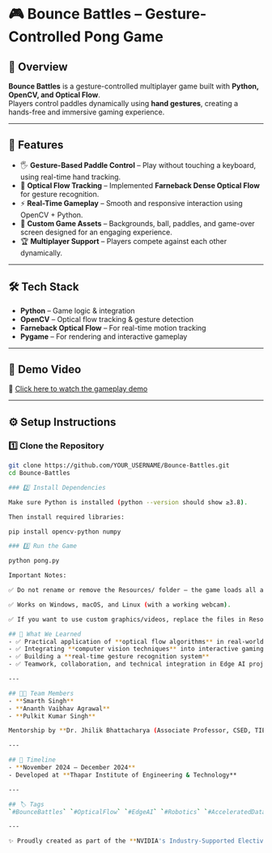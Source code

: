 # 🎮 Bounce Battles – Gesture-Controlled Pong Game  

## 📌 Overview  
**Bounce Battles** is a gesture-controlled multiplayer game built with **Python, OpenCV, and Optical Flow**.  
Players control paddles dynamically using **hand gestures**, creating a hands-free and immersive gaming experience.  


---

## 🚀 Features  
- 🖐️ **Gesture-Based Paddle Control** – Play without touching a keyboard, using real-time hand tracking.  
- 🎥 **Optical Flow Tracking** – Implemented **Farneback Dense Optical Flow** for gesture recognition.  
- ⚡ **Real-Time Gameplay** – Smooth and responsive interaction using OpenCV + Python.  
- 🎨 **Custom Game Assets** – Backgrounds, ball, paddles, and game-over screen designed for an engaging experience.  
- 🏆 **Multiplayer Support** – Players compete against each other dynamically.  

---

## 🛠️ Tech Stack  
- **Python** – Game logic & integration  
- **OpenCV** – Optical flow tracking & gesture detection  
- **Farneback Optical Flow** – For real-time motion tracking  
- **Pygame** – For rendering and interactive gameplay  

---

## 🎥 Demo Video  
📌 [Click here to watch the gameplay demo](https://drive.google.com/file/d/13kRxs_YpGNqzLter7iHaWS16TQ-SJ9HU/view?usp=sharing)  

---
## ⚙️ Setup Instructions  

### 1️⃣ Clone the Repository  

```bash
git clone https://github.com/YOUR_USERNAME/Bounce-Battles.git
cd Bounce-Battles

### 2️⃣ Install Dependencies

Make sure Python is installed (python --version should show ≥3.8).

Then install required libraries:

pip install opencv-python numpy

### 3️⃣ Run the Game

python pong.py

Important Notes:

✅ Do not rename or remove the Resources/ folder — the game loads all assets from it.

✅ Works on Windows, macOS, and Linux (with a working webcam).

✅ If you want to use custom graphics/videos, replace the files in Resources/ with your own.

## 📖 What We Learned  
- ✅ Practical application of **optical flow algorithms** in real-world scenarios  
- ✅ Integrating **computer vision techniques** into interactive gaming  
- ✅ Building a **real-time gesture recognition system**  
- ✅ Teamwork, collaboration, and technical integration in Edge AI projects  

---

## 👨‍💻 Team Members  
- **Smarth Singh**  
- **Ananth Vaibhav Agrawal**  
- **Pulkit Kumar Singh**  

Mentorship by **Dr. Jhilik Bhattacharya (Associate Professor, CSED, TIET)**  

---

## 📅 Timeline  
- **November 2024 – December 2024**  
- Developed at **Thapar Institute of Engineering & Technology**  

---

## 🏷️ Tags  
`#BounceBattles` `#OpticalFlow` `#EdgeAI` `#Robotics` `#AcceleratedDataScience`  

---

✨ Proudly created as part of the **NVIDIA's Industry-Supported Elective – Edge AI and Robotics: Accelerated Data Science (UCS547)**.
